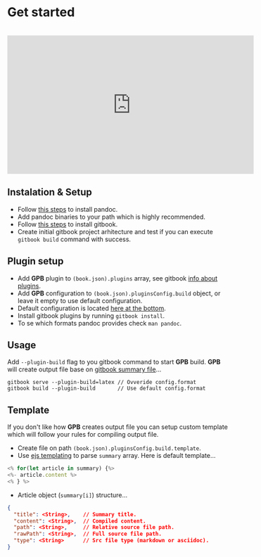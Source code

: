 # Get started

<br>

<iframe width="560"
		height="315"
		src="https://www.youtube.com/embed/H6HB5bElPR4"
		frameborder="0"
		allowfullscreen
></iframe>

## Instalation & Setup

* Follow [this steps](http://pandoc.org/installing.html) to install pandoc.
* Add pandoc binaries to your path which is highly recommended.
* Follow [this steps](https://toolchain.gitbook.com/setup.html) to install gitbook.
* Create initial gitbook project arhitecture and test if you can execute `gitbook build` command with success.

## Plugin setup

* Add **GPB** plugin to `(book.json).plugins` array, see gitbook [info about plugins](https://toolchain.gitbook.com/plugins).
* Add **GPB** configuration to `(book.json).pluginsConfig.build` object, or leave it empty to use default configuration.
* Default configuration is located [here at the bottom](https://plugins.gitbook.com/plugin/build).
* Install gitbook plugins by running `gitbook install`.
* To se which formats pandoc provides check `man pandoc`.

## Usage

Add `--plugin-build` flag to you gitbook command to start **GPB** build.
**GPB** will create output file base on [gitbook summary file](https://toolchain.gitbook.com/pages.html)...

```shell
gitbook serve --plugin-build=latex // Ovveride config.format
gitbook build --plugin-build       // Use default config.format
```

## Template

If you don't like how **GPB** creates output file you can setup custom
template which will follow your rules for compiling output file.

* Create file on path `(book.json).pluginsConfig.build.template`.
* Use [ejs templating](http://www.embeddedjs.com/) to parse `summary` array. Here is default template...

```javascript
<% for(let article in summary) {%>
<%- article.content %>
<% } %>
```

* Article object (`summary[i]`) structure... 

```json
{
  "title": <String>,    // Summary title.
  "content": <String>,  // Compiled content.
  "path": <String>,     // Relative source file path.
  "rawPath": <String>,  // Full source file path.
  "type": <String>      // Src file type (markdown or asciidoc).
}
```
